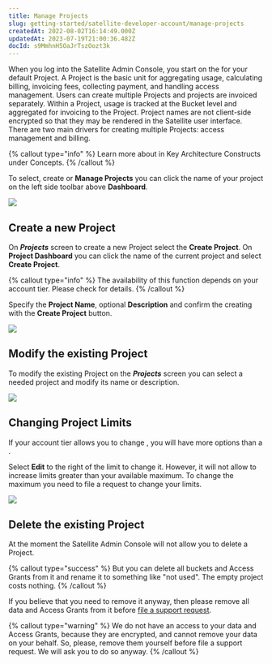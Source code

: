```yaml
---
title: Manage Projects
slug: getting-started/satellite-developer-account/manage-projects
createdAt: 2022-08-02T16:14:49.000Z
updatedAt: 2023-07-19T21:00:36.482Z
docId: s9MmhnH5OaJrTszOozt3k
---
```


When you log into the Satellite Admin Console, you start on the [](docId\:k6QwBZM3hnzxkCuQxLOal) for your default Project. A Project is the basic unit for aggregating usage, calculating billing, invoicing fees,  collecting payment, and handling access management. Users can create multiple Projects and projects are invoiced separately. Within a Project, usage is tracked at the Bucket level and aggregated for invoicing to the Project. Project names are not client-side encrypted so that they may be rendered in the Satellite user interface. There are two main drivers for creating multiple Projects: access management and billing.

{% callout type="info"  %} 
Learn more about [](docId\:M-5oxBinC6J1D-qSNjKYS)in Key Architecture Constructs under Concepts.
{% /callout %}

To select, create or **Manage Projects** you can click the name of your project on the left side toolbar above **Dashboard**.

![](https://archbee-image-uploads.s3.amazonaws.com/kv3plx2xmXcUGcVl4Lttj/zkBfEiBnAa8o6fA_2ZMiO_manage-01.png)

## Create a new Project

On ***Projects*** screen to create a new Project select the **Create Project**. On **Project Dashboard** you can click the name of the current project and select **Create Project**.

{% callout type="info"  %} 
The availability of this function depends on your account tier. Please check [](docId\:A4kUGYhfgGbVhlQ2ZHXVS)  for details.
{% /callout %}

Specify the **Project Name**, optional **Description** and confirm the creating with the **Create Project** button.

![](https://archbee-image-uploads.s3.amazonaws.com/kv3plx2xmXcUGcVl4Lttj/DDXNF01IgUwZV8PqLrt3n_manage02.png)

## Modify the existing Project

To modify the existing Project on the ***Projects*** screen you can select a needed project and modify its name or description.

![](https://archbee-image-uploads.s3.amazonaws.com/kv3plx2xmXcUGcVl4Lttj/beljzrUkwGGXkjOMW7LMy_manage03.png)

## Changing Project Limits

If your account tier allows you to change [](docId\:A4kUGYhfgGbVhlQ2ZHXVS),  you will have more options than a [](docId:3QsPeVcuS4Buq5WWgFnRu).

Select **Edit** to the right of the limit to change it. However, it will not allow to increase limits greater than your available maximum. To change the maximum you need to file a [](docId\:xe__i9r3jY1QWUR6RYgzd) request to change your limits.

![](https://archbee-image-uploads.s3.amazonaws.com/kv3plx2xmXcUGcVl4Lttj/GnLdZJSJOqBh_mqlH3lM0_manage04.png)

## Delete the existing Project

At the moment the Satellite Admin Console will not allow you to delete a Project.&#x20;

{% callout type="success"  %} 
But you can delete all buckets and Access Grants from it and rename it to something like "not used". The empty project costs nothing.
{% /callout %}

If you believe that you need to remove it anyway, then please remove all data and Access Grants from it before [file a support request](https://supportdcs.storj.io/).

{% callout type="warning"  %} 
We do not have an access to your data and Access Grants, because they are encrypted, and cannot remove your data on your behalf. So, please, remove them yourself before file a support request. We will ask you to do so anyway.
{% /callout %}

